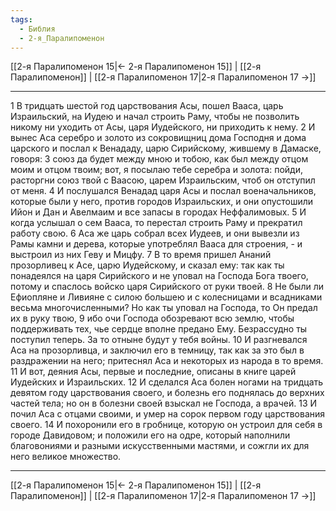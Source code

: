 ```yaml
---
tags:
  - Библия
  - 2-я_Паралипоменон
---
```

[[2-я Паралипоменон 15|← 2-я Паралипоменон 15]] | [[2-я Паралипоменон]] | [[2-я Паралипоменон 17|2-я Паралипоменон 17 →]]

---
1 В тридцать шестой год царствования Асы, пошел Вааса, царь Израильский, на Иудею и начал строить Раму, чтобы не позволить никому ни уходить от Асы, царя Иудейского, ни приходить к нему.
2 И вынес Аса серебро и золото из сокровищниц дома Господня и дома царского и послал к Венададу, царю Сирийскому, жившему в Дамаске, говоря:
3 союз да будет между мною и тобою, как был между отцом моим и отцом твоим; вот, я посылаю тебе серебра и золота: пойди, расторгни союз твой с Ваасою, царем Израильским, чтоб он отступил от меня.
4 И послушался Венадад царя Асы и послал военачальников, которые были у него, против городов Израильских, и они опустошили Ийон и Дан и Авелмаим и все запасы в городах Неффалимовых.
5 И когда услышал о сем Вааса, то перестал строить Раму и прекратил работу свою.
6 Аса же царь собрал всех Иудеев, и они вывезли из Рамы камни и дерева, которые употреблял Вааса для строения, - и выстроил из них Геву и Мицфу.
7 В то время пришел Ананий прозорливец к Асе, царю Иудейскому, и сказал ему: так как ты понадеялся на царя Сирийского и не уповал на Господа Бога твоего, потому и спаслось войско царя Сирийского от руки твоей.
8 Не были ли Ефиопляне и Ливияне с силою большею и с колесницами и всадниками весьма многочисленными? Но как ты уповал на Господа, то Он предал их в руку твою,
9 ибо очи Господа обозревают всю землю, чтобы поддерживать тех, чье сердце вполне предано Ему. Безрассудно ты поступил теперь. За то отныне будут у тебя войны.
10 И разгневался Аса на прозорливца, и заключил его в темницу, так как за это был в раздражении на него; притеснял Аса и некоторых из народа в то время.
11 И вот, деяния Асы, первые и последние, описаны в книге царей Иудейских и Израильских.
12 И сделался Аса болен ногами на тридцать девятом году царствования своего, и болезнь его поднялась до верхних частей тела; но он в болезни своей взыскал не Господа, а врачей.
13 И почил Аса с отцами своими, и умер на сорок первом году царствования своего.
14 И похоронили его в гробнице, которую он устроил для себя в городе Давидовом; и положили его на одре, который наполнили благовониями и разными искусственными мастями, и сожгли их для него великое множество.

---
[[2-я Паралипоменон 15|← 2-я Паралипоменон 15]] | [[2-я Паралипоменон]] | [[2-я Паралипоменон 17|2-я Паралипоменон 17 →]]